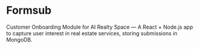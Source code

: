 # Formsub
Customer Onboarding Module for AI Realty Space — A React + Node.js app to capture user interest in real estate services, storing submissions in MongoDB.
